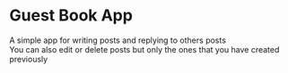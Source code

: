 # Guest Book App

A simple app for writing posts and replying to others posts <br/>
You can also edit or delete posts but only the ones that you have created previously